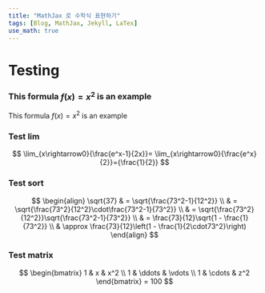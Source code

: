 ```yaml
---
title: "MathJax 로 수학식 표현하기"
tags: [Blog, MathJax, Jekyll, LaTex]
use_math: true
---
```


# Testing


### This formula $f(x) = x^2$ is an example

This formula $f(x) = x^2$ is an example


### Test lim



$$
\lim_{x\rightarrow0}{\frac{e^x-1}{2x}}=
\lim_{x\rightarrow0}{\frac{e^x}{2}}={\frac{1}{2}}
$$


### Test sort

$$
\begin{align}
\sqrt{37} & = \sqrt{\frac{73^2-1}{12^2}} \\
 & = \sqrt{\frac{73^2}{12^2}\cdot\frac{73^2-1}{73^2}} \\ 
 & = \sqrt{\frac{73^2}{12^2}}\sqrt{\frac{73^2-1}{73^2}} \\
 & = \frac{73}{12}\sqrt{1 - \frac{1}{73^2}} \\ 
 & \approx \frac{73}{12}\left(1 - \frac{1}{2\cdot73^2}\right)
\end{align}
$$


### Test matrix

$$
\begin{bmatrix}
1 & x & x^2 \\
1 & \ddots & \vdots \\
1 & \cdots & z^2
\end{bmatrix}
= 100
$$
